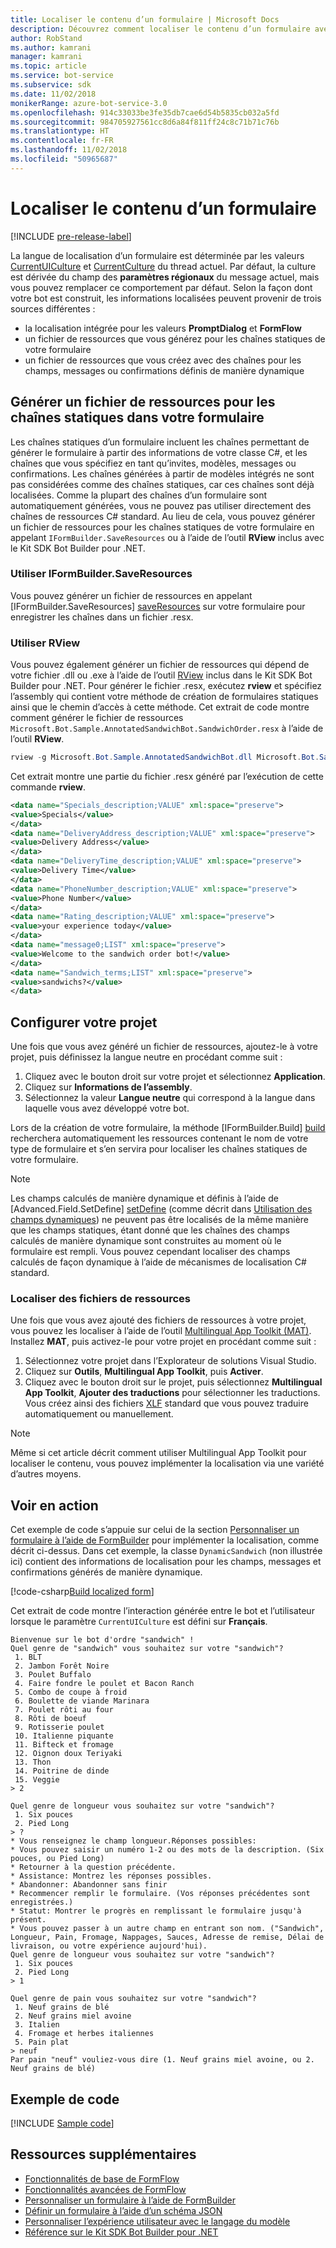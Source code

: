 ```yaml
---
title: Localiser le contenu d’un formulaire | Microsoft Docs
description: Découvrez comment localiser le contenu d’un formulaire avec FormFlow et le Kit SDK Bot Builder pour .NET.
author: RobStand
ms.author: kamrani
manager: kamrani
ms.topic: article
ms.service: bot-service
ms.subservice: sdk
ms.date: 11/02/2018
monikerRange: azure-bot-service-3.0
ms.openlocfilehash: 914c33033be3fe35db7cae6d54b5835cb032a5fd
ms.sourcegitcommit: 984705927561cc8d6a84f811ff24c8c71b71c76b
ms.translationtype: HT
ms.contentlocale: fr-FR
ms.lasthandoff: 11/02/2018
ms.locfileid: "50965687"
---
```

# <a name="localize-form-content"></a>Localiser le contenu d’un formulaire

[!INCLUDE [pre-release-label](../includes/pre-release-label-v3.md)]

La langue de localisation d’un formulaire est déterminée par les valeurs [CurrentUICulture](https://msdn.microsoft.com/library/system.threading.thread.currentuiculture(v=vs.110).aspx) et [CurrentCulture](https://msdn.microsoft.com/library/system.threading.thread.currentculture(v=vs.110).aspx) du thread actuel.
Par défaut, la culture est dérivée du champ des **paramètres régionaux** du message actuel, mais vous pouvez remplacer ce comportement par défaut.
Selon la façon dont votre bot est construit, les informations localisées peuvent provenir de trois sources différentes :

- la localisation intégrée pour les valeurs **PromptDialog** et **FormFlow**
- un fichier de ressources que vous générez pour les chaînes statiques de votre formulaire
- un fichier de ressources que vous créez avec des chaînes pour les champs, messages ou confirmations définis de manière dynamique

## <a name="generate-a-resource-file-for-the-static-strings-in-your-form"></a>Générer un fichier de ressources pour les chaînes statiques dans votre formulaire

Les chaînes statiques d’un formulaire incluent les chaînes permettant de générer le formulaire à partir des informations de votre classe C#, et les chaînes que vous spécifiez en tant qu’invites, modèles, messages ou confirmations.
Les chaînes générées à partir de modèles intégrés ne sont pas considérées comme des chaînes statiques, car ces chaînes sont déjà localisées.
Comme la plupart des chaînes d’un formulaire sont automatiquement générées, vous ne pouvez pas utiliser directement des chaînes de ressources C# standard.
Au lieu de cela, vous pouvez générer un fichier de ressources pour les chaînes statiques de votre formulaire en appelant `IFormBuilder.SaveResources` ou à l’aide de l’outil **RView** inclus avec le Kit SDK Bot Builder pour .NET.

### <a name="use-iformbuildersaveresources"></a>Utiliser IFormBuilder.SaveResources

Vous pouvez générer un fichier de ressources en appelant [IFormBuilder.SaveResources] [ saveResources] sur votre formulaire pour enregistrer les chaînes dans un fichier .resx.

### <a name="use-rview"></a>Utiliser RView

Vous pouvez également générer un fichier de ressources qui dépend de votre fichier .dll ou .exe à l’aide de l’outil <a href="https://aka.ms/v3-cs-RView-library" target="_blank">RView</a> inclus dans le Kit SDK Bot Builder pour .NET.
Pour générer le fichier .resx, exécutez **rview** et spécifiez l’assembly qui contient votre méthode de création de formulaires statiques ainsi que le chemin d’accès à cette méthode.
Cet extrait de code montre comment générer le fichier de ressources `Microsoft.Bot.Sample.AnnotatedSandwichBot.SandwichOrder.resx` à l’aide de l’outil **RView**.

```csharp
rview -g Microsoft.Bot.Sample.AnnotatedSandwichBot.dll Microsoft.Bot.Sample.AnnotatedSandwichBot.SandwichOrder.BuildForm
```

Cet extrait montre une partie du fichier .resx généré par l’exécution de cette commande **rview**.

```xml
<data name="Specials_description;VALUE" xml:space="preserve">
<value>Specials</value>
</data>
<data name="DeliveryAddress_description;VALUE" xml:space="preserve">
<value>Delivery Address</value>
</data>
<data name="DeliveryTime_description;VALUE" xml:space="preserve">
<value>Delivery Time</value>
</data>
<data name="PhoneNumber_description;VALUE" xml:space="preserve">
<value>Phone Number</value>
</data>
<data name="Rating_description;VALUE" xml:space="preserve">
<value>your experience today</value>
</data>
<data name="message0;LIST" xml:space="preserve">
<value>Welcome to the sandwich order bot!</value>
</data>
<data name="Sandwich_terms;LIST" xml:space="preserve">
<value>sandwichs?</value>
</data>
```

## <a name="configure-your-project"></a>Configurer votre projet

Une fois que vous avez généré un fichier de ressources, ajoutez-le à votre projet, puis définissez la langue neutre en procédant comme suit : 

1. Cliquez avec le bouton droit sur votre projet et sélectionnez **Application**.
2. Cliquez sur **Informations de l’assembly**.
3. Sélectionnez la valeur **Langue neutre** qui correspond à la langue dans laquelle vous avez développé votre bot.

Lors de la création de votre formulaire, la méthode [IFormBuilder.Build] [ build] recherchera automatiquement les ressources contenant le nom de votre type de formulaire et s’en servira pour localiser les chaînes statiques de votre formulaire. 

> [!NOTE]
> Les champs calculés de manière dynamique et définis à l’aide de [Advanced.Field.SetDefine] [ setDefine] (comme décrit dans [Utilisation des champs dynamiques](bot-builder-dotnet-formflow-formbuilder.md#dynamically-define-field-values-confirmations-and-messages)) ne peuvent pas être localisés de la même manière que les champs statiques, étant donné que les chaînes des champs calculés de manière dynamique sont construites au moment où le formulaire est rempli. Vous pouvez cependant localiser des champs calculés de façon dynamique à l’aide de mécanismes de localisation C# standard.

### <a name="localize-resource-files"></a>Localiser des fichiers de ressources 

Une fois que vous avez ajouté des fichiers de ressources à votre projet, vous pouvez les localiser à l’aide de l’outil <a href="https://developer.microsoft.com/windows/develop/multilingual-app-toolkit" target="_blank">Multilingual App Toolkit (MAT)</a>. Installez **MAT**, puis activez-le pour votre projet en procédant comme suit :

1. Sélectionnez votre projet dans l’Explorateur de solutions Visual Studio.
2. Cliquez sur **Outils**, **Multilingual App Toolkit**, puis **Activer**.
3. Cliquez avec le bouton droit sur le projet, puis sélectionnez **Multilingual App Toolkit**, **Ajouter des traductions** pour sélectionner les traductions. Vous créez ainsi des fichiers <a href="https://en.wikipedia.org/wiki/XLIFF" target="_blank">XLF</a> standard que vous pouvez traduire automatiquement ou manuellement.

> [!NOTE]
> Même si cet article décrit comment utiliser Multilingual App Toolkit pour localiser le contenu, vous pouvez implémenter la localisation via une variété d’autres moyens.

## <a name="see-it-in-action"></a>Voir en action

Cet exemple de code s’appuie sur celui de la section [Personnaliser un formulaire à l’aide de FormBuilder](bot-builder-dotnet-formflow-formbuilder.md) pour implémenter la localisation, comme décrit ci-dessus. Dans cet exemple, la classe `DynamicSandwich` (non illustrée ici) contient des informations de localisation pour les champs, messages et confirmations générés de manière dynamique.

[!code-csharp[Build localized form](../includes/code/dotnet-formflow-localize.cs#buildLocalizedForm)]

Cet extrait de code montre l’interaction générée entre le bot et l’utilisateur lorsque le paramètre `CurrentUICulture` est défini sur **Français**.

```console
Bienvenue sur le bot d'ordre "sandwich" !
Quel genre de "sandwich" vous souhaitez sur votre "sandwich"?
 1. BLT
 2. Jambon Forêt Noire
 3. Poulet Buffalo
 4. Faire fondre le poulet et Bacon Ranch
 5. Combo de coupe à froid
 6. Boulette de viande Marinara
 7. Poulet rôti au four
 8. Rôti de boeuf
 9. Rotisserie poulet
 10. Italienne piquante
 11. Bifteck et fromage
 12. Oignon doux Teriyaki
 13. Thon
 14. Poitrine de dinde
 15. Veggie
> 2

Quel genre de longueur vous souhaitez sur votre "sandwich"?
 1. Six pouces
 2. Pied Long
> ?
* Vous renseignez le champ longueur.Réponses possibles:
* Vous pouvez saisir un numéro 1-2 ou des mots de la description. (Six pouces, ou Pied Long)
* Retourner à la question précédente.
* Assistance: Montrez les réponses possibles.
* Abandonner: Abandonner sans finir
* Recommencer remplir le formulaire. (Vos réponses précédentes sont enregistrées.)
* Statut: Montrer le progrès en remplissant le formulaire jusqu'à présent.
* Vous pouvez passer à un autre champ en entrant son nom. ("Sandwich", Longueur, Pain, Fromage, Nappages, Sauces, Adresse de remise, Délai de livraison, ou votre expérience aujourd'hui).
Quel genre de longueur vous souhaitez sur votre "sandwich"?
 1. Six pouces
 2. Pied Long
> 1

Quel genre de pain vous souhaitez sur votre "sandwich"?
 1. Neuf grains de blé
 2. Neuf grains miel avoine
 3. Italien
 4. Fromage et herbes italiennes
 5. Pain plat
> neuf
Par pain "neuf" vouliez-vous dire (1. Neuf grains miel avoine, ou 2. Neuf grains de blé)
```

## <a name="sample-code"></a>Exemple de code

[!INCLUDE [Sample code](../includes/snippet-dotnet-formflow-samples.md)]

## <a name="additional-resources"></a>Ressources supplémentaires

- [Fonctionnalités de base de FormFlow](bot-builder-dotnet-formflow.md)
- [Fonctionnalités avancées de FormFlow](bot-builder-dotnet-formflow-advanced.md)
- [Personnaliser un formulaire à l’aide de FormBuilder](bot-builder-dotnet-formflow-formbuilder.md)
- [Définir un formulaire à l’aide d’un schéma JSON](bot-builder-dotnet-formflow-json-schema.md)
- [Personnaliser l’expérience utilisateur avec le langage du modèle](bot-builder-dotnet-formflow-pattern-language.md)
- <a href="/dotnet/api/?view=botbuilder-3.11.0" target="_blank">Référence sur le Kit SDK Bot Builder pour .NET</a>

[build]: /dotnet/api/microsoft.bot.builder.formflow.formbuilder-1.build 

[setDefine]: /dotnet/api/microsoft.bot.builder.formflow.advanced.field-1.setdefine

[saveResources]: /dotnet/api/microsoft.bot.builder.formflow.iform-1.saveresources
